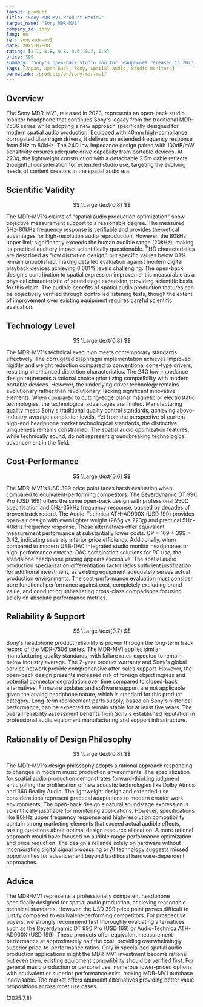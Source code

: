 ```yaml
---
layout: product
title: "Sony MDR-MV1 Product Review"
target_name: "Sony MDR-MV1"
company_id: sony
lang: en
ref: sony-mdr-mv1
date: 2025-07-08
rating: [3.7, 0.8, 0.8, 0.6, 0.7, 0.8]
price: 399
summary: "Sony's open-back studio monitor headphones released in 2023, specifically designed for spatial audio production. Features 5Hz-80kHz frequency response and 24Ω low impedance design. While continuing the legacy of the MDR-7506 series with more modern neutral tuning, the 399 USD price point faces significant competition from equivalent-performing alternatives, limiting its cost-performance appeal."
tags: [Japan, Open-back, Sony, Spatial audio, Studio monitors]
permalink: /products/en/sony-mdr-mv1/
---
```

## Overview

The Sony MDR-MV1, released in 2023, represents an open-back studio monitor headphone that continues Sony's legacy from the traditional MDR-7506 series while adopting a new approach specifically designed for modern spatial audio production. Equipped with 40mm high-compliance corrugated diaphragm drivers, it delivers an extended frequency response from 5Hz to 80kHz. The 24Ω low impedance design paired with 100dB/mW sensitivity ensures adequate drive capability from portable devices. At 223g, the lightweight construction with a detachable 2.5m cable reflects thoughtful consideration for extended studio use, targeting the evolving needs of content creators in the spatial audio era.

## Scientific Validity

$$ \Large \text{0.8} $$

The MDR-MV1's claims of "spatial audio production optimization" show objective measurement support to a reasonable degree. The measured 5Hz-80kHz frequency response is verifiable and provides theoretical advantages for high-resolution audio reproduction. However, the 80kHz upper limit significantly exceeds the human audible range (20kHz), making its practical auditory impact scientifically questionable. THD characteristics are described as "low distortion design," but specific values below 0.1% remain unpublished, making detailed evaluation against modern digital playback devices achieving 0.001% levels challenging. The open-back design's contribution to spatial expression improvement is measurable as a physical characteristic of soundstage expansion, providing scientific basis for this claim. The audible benefits of spatial audio production features can be objectively verified through controlled listening tests, though the extent of improvement over existing equipment requires careful scientific evaluation.

## Technology Level

$$ \Large \text{0.8} $$

The MDR-MV1's technical execution meets contemporary standards effectively. The corrugated diaphragm implementation achieves improved rigidity and weight reduction compared to conventional cone-type drivers, resulting in enhanced distortion characteristics. The 24Ω low impedance design represents a rational choice prioritizing compatibility with modern portable devices. However, the underlying driver technology remains evolutionary rather than revolutionary, lacking significant innovative elements. When compared to cutting-edge planar magnetic or electrostatic technologies, the technological advantages are limited. Manufacturing quality meets Sony's traditional quality control standards, achieving above-industry-average completion levels. Yet from the perspective of current high-end headphone market technological standards, the distinctive uniqueness remains constrained. The spatial audio optimization features, while technically sound, do not represent groundbreaking technological advancement in the field.

## Cost-Performance

$$ \Large \text{0.6} $$

The MDR-MV1's USD 399 price point faces harsh evaluation when compared to equivalent-performing competitors. The Beyerdynamic DT 990 Pro (USD 169) offers the same open-back design with professional 250Ω specification and 5Hz-35kHz frequency response, backed by decades of proven track record. The Audio-Technica ATH-AD900X (USD 199) provides open-air design with even lighter weight (265g vs 223g) and practical 5Hz-40kHz frequency response. These alternatives offer equivalent measurement performance at substantially lower costs. CP = 169 ÷ 399 = 0.42, indicating severely inferior price efficiency. Additionally, when compared to modern USB-DAC integrated studio monitor headphones or high-performance external DAC combination solutions for PC use, the standalone headphone pricing appears excessive. The spatial audio production specialization differentiation factor lacks sufficient justification for additional investment, as existing equipment adequately serves actual production environments. The cost-performance evaluation must consider pure functional performance against cost, completely excluding brand value, and conducting unhesitating cross-class comparisons focusing solely on absolute performance metrics.

## Reliability & Support

$$ \Large \text{0.7} $$

Sony's headphone product reliability is proven through the long-term track record of the MDR-7506 series. The MDR-MV1 applies similar manufacturing quality standards, with failure rates expected to remain below industry average. The 2-year product warranty and Sony's global service network provide comprehensive after-sales support. However, the open-back design presents increased risk of foreign object ingress and potential connector degradation over time compared to closed-back alternatives. Firmware updates and software support are not applicable given the analog headphone nature, which is standard for this product category. Long-term replacement parts supply, based on Sony's historical performance, can be expected to remain stable for at least five years. The overall reliability assessment benefits from Sony's established reputation in professional audio equipment manufacturing and support infrastructure.

## Rationality of Design Philosophy

$$ \Large \text{0.8} $$

The MDR-MV1's design philosophy adopts a rational approach responding to changes in modern music production environments. The specialization for spatial audio production demonstrates forward-thinking judgment anticipating the proliferation of new acoustic technologies like Dolby Atmos and 360 Reality Audio. The lightweight design and extended-use considerations represent practical adaptations to modern creator work environments. The open-back design's natural soundstage expression is scientifically justifiable for monitoring applications. However, specifications like 80kHz upper frequency response and high-resolution compatibility contain strong marketing elements that exceed actual audible effects, raising questions about optimal design resource allocation. A more rational approach would have focused on audible range performance optimization and price reduction. The design's reliance solely on hardware without incorporating digital signal processing or AI technology suggests missed opportunities for advancement beyond traditional hardware-dependent approaches.

## Advice

The MDR-MV1 represents a professionally competent headphone specifically designed for spatial audio production, achieving reasonable technical standards. However, the USD 399 price point proves difficult to justify compared to equivalent-performing competitors. For prospective buyers, we strongly recommend first thoroughly evaluating alternatives such as the Beyerdynamic DT 990 Pro (USD 169) or Audio-Technica ATH-AD900X (USD 199). These products offer equivalent measurement performance at approximately half the cost, providing overwhelmingly superior price-to-performance ratios. Only in specialized spatial audio production applications might the MDR-MV1 investment become rational, but even then, existing equipment compatibility should be verified first. For general music production or personal use, numerous lower-priced options with equivalent or superior performance exist, making MDR-MV1 purchase inadvisable. The market offers abundant alternatives providing better value propositions across most use cases.

(2025.7.8)